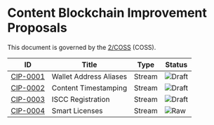 # Content Blockchain Improvement Proposals

This document is governed by the [2/COSS](https://rfc.unprotocols.org/spec:2/COSS/) (COSS).

| ID                         | Title                  | Type   | Status |
| ------------------------------ | ---------------------- | ------ | ------ |
| [CIP-0001](cip-0001-alias.md)        | Wallet Address Aliases | Stream | ![Draft](http://rfc.unprotocols.org/spec:2/COSS/draft.svg)  |
| [CIP-0002](cip-0002-timestamp.md)    | Content Timestamping   | Stream | ![Draft](http://rfc.unprotocols.org/spec:2/COSS/draft.svg)  |
| [CIP-0003](cip-0003-iscc.md)         | ISCC Registration      | Stream | ![Draft](http://rfc.unprotocols.org/spec:2/COSS/draft.svg)  |
| [CIP-0004](cip-0004-smartlicense.md) | Smart Licenses         | Stream | ![Raw](http://rfc.unprotocols.org/spec:2/COSS/raw.svg)      |
